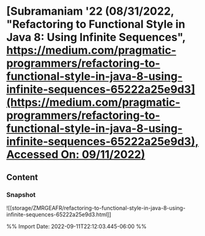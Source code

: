 # [**Subramaniam** **'22** (08/31/2022, "Refactoring to Functional Style in Java 8: Using Infinite Sequences", [https://medium.com/pragmatic-programmers/refactoring-to-functional-style-in-java-8-using-infinite-sequences-65222a25e9d3](https://medium.com/pragmatic-programmers/refactoring-to-functional-style-in-java-8-using-infinite-sequences-65222a25e9d3), Accessed On: 09/11/2022)](zotero://select/library/items/NA8I8WUU)
## Content
### Snapshot
![[storage/ZMRGEAFR/refactoring-to-functional-style-in-java-8-using-infinite-sequences-65222a25e9d3.html]]


%% Import Date: 2022-09-11T22:12:03.445-06:00 %%

